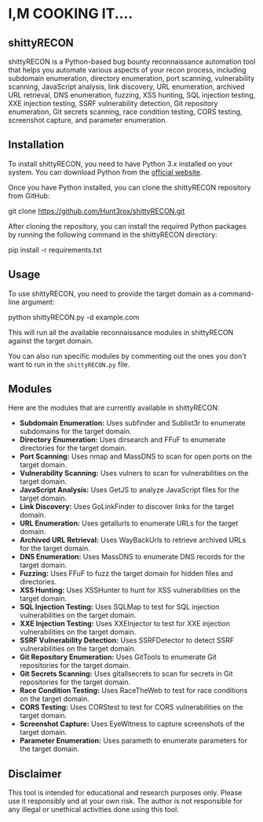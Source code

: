 # I,M COOKING IT....
## shittyRECON

shittyRECON is a Python-based bug bounty reconnaissance automation tool that helps you automate various aspects of your recon process, including subdomain enumeration, directory enumeration, port scanning, vulnerability scanning, JavaScript analysis, link discovery, URL enumeration, archived URL retrieval, DNS enumeration, fuzzing, XSS hunting, SQL injection testing, XXE injection testing, SSRF vulnerability detection, Git repository enumeration, Git secrets scanning, race condition testing, CORS testing, screenshot capture, and parameter enumeration.

## Installation

To install shittyRECON, you need to have Python 3.x installed on your system. You can download Python from the [official website](https://www.python.org/downloads/).

Once you have Python installed, you can clone the shittyRECON repository from GitHub:

git clone https://github.com/Hunt3rox/shittyRECON.git


After cloning the repository, you can install the required Python packages by running the following command in the shittyRECON directory:

pip install -r requirements.txt


## Usage

To use shittyRECON, you need to provide the target domain as a command-line argument:

python shittyRECON.py -d example.com


This will run all the available reconnaissance modules in shittyRECON against the target domain.

You can also run specific modules by commenting out the ones you don't want to run in the `shittyRECON.py` file.

## Modules

Here are the modules that are currently available in shittyRECON:

- **Subdomain Enumeration:** Uses subfinder and Sublist3r to enumerate subdomains for the target domain.
- **Directory Enumeration:** Uses dirsearch and FFuF to enumerate directories for the target domain.
- **Port Scanning:** Uses nmap and MassDNS to scan for open ports on the target domain.
- **Vulnerability Scanning:** Uses vulners to scan for vulnerabilities on the target domain.
- **JavaScript Analysis:** Uses GetJS to analyze JavaScript files for the target domain.
- **Link Discovery:** Uses GoLinkFinder to discover links for the target domain.
- **URL Enumeration:** Uses getallurls to enumerate URLs for the target domain.
- **Archived URL Retrieval:** Uses WayBackUrls to retrieve archived URLs for the target domain.
- **DNS Enumeration:** Uses MassDNS to enumerate DNS records for the target domain.
- **Fuzzing:** Uses FFuF to fuzz the target domain for hidden files and directories.
- **XSS Hunting:** Uses XSSHunter to hunt for XSS vulnerabilities on the target domain.
- **SQL Injection Testing:** Uses SQLMap to test for SQL injection vulnerabilities on the target domain.
- **XXE Injection Testing:** Uses XXEInjector to test for XXE injection vulnerabilities on the target domain.
- **SSRF Vulnerability Detection:** Uses SSRFDetector to detect SSRF vulnerabilities on the target domain.
- **Git Repository Enumeration:** Uses GitTools to enumerate Git repositories for the target domain.
- **Git Secrets Scanning:** Uses gitallsecrets to scan for secrets in Git repositories for the target domain.
- **Race Condition Testing:** Uses RaceTheWeb to test for race conditions on the target domain.
- **CORS Testing:** Uses CORStest to test for CORS vulnerabilities on the target domain.
- **Screenshot Capture:** Uses EyeWitness to capture screenshots of the target domain.
- **Parameter Enumeration:** Uses parameth to enumerate parameters for the target domain.

## Disclaimer

This tool is intended for educational and research purposes only. Please use it responsibly and at your own risk. The author is not responsible for any illegal or unethical activities done using this tool.
